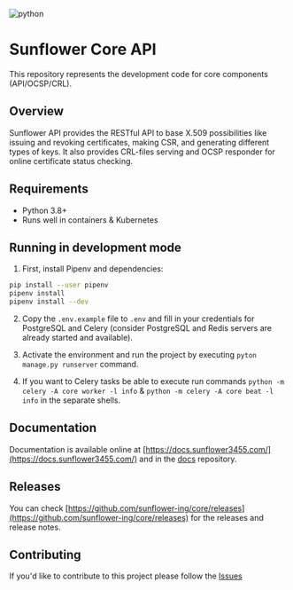 ![python](https://img.shields.io/badge/python-3.8%20%7C%203.9%20%7C%203.10-blue)

# Sunflower Core API

This repository represents the development code for core components (API/OCSP/CRL).

## Overview

Sunflower API provides the RESTful API to base X.509 possibilities like issuing and revoking certificates, making CSR, and generating different types of keys. It also provides CRL-files serving and OCSP responder for online certificate status checking.

## Requirements

- Python 3.8+
- Runs well in containers & Kubernetes


## Running in development mode

1. First, install Pipenv and dependencies:

```bash
pip install --user pipenv
pipenv install
pipenv install --dev
```

2. Copy the `.env.example` file to `.env` and fill in your credentials for PostgreSQL and Celery (consider PostgreSQL and Redis servers are already started and available).

3. Activate the environment and run the project by executing `pyton manage.py runserver` command.

4. If you want to Celery tasks be able to execute run commands `python -m celery -A core worker -l info` & `python -m celery -A core beat -l info` in the separate shells.


## Documentation

Documentation is available online at [https://docs.sunflower3455.com/](https://docs.sunflower3455.com/) and in the [docs](https://github.com/sunflower-ing/docs) repository.

## Releases

You can check [https://github.com/sunflower-ing/core/releases](https://github.com/sunflower-ing/core/releases) for the releases and release notes.

## Contributing

If you'd like to contribute to this project please follow the [Issues](https://github.com/sunflower-ing/core/issues)
